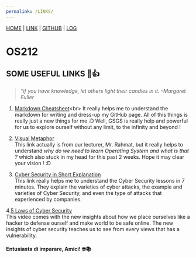 ```yaml
---
permalink: /LINKS/
---  
```


[HOME](https://alyazharr.github.io/os212/) | [LINK](.) | [GITHUB](https://github.com/alyazharr) | [LOG](https://alyazharr.github.io/os212/TXT/mylog.txt)  
# OS212  

## SOME USEFUL LINKS 🔗👍  

> _"if you have knowledge, let others light their candles in it. –Margaret Fuller_  

1. [Markdown Cheatsheet](https://docs.microsoft.com/en-us/azure/devops/project/wiki/markdown-guidance?view=azure-devops#:~:text=a%20new%20paragraph.-,In%20a%20Markdown%20file%20or%20widget%2C%20enter%20two%20spaces%20before,break%2C%20and%20then%20select%20Enter.)<br>
It really helps me to understand the markdown for writing and dress-up my GitHub page. All of this things is really just a new things for me :D Well, GSGS is really help and powerful for us to explore ourself without any limit, to the infinity and beyond !  

2. [Visual Metaphor](https://www.youtube.com/playlist?list=PLqoiDr4YpRdm_nzFhCDuj74P8ul5z7SdO)  
This link actually is from our lecturer, Mr. Rahmat, but it really helps to understand *why do we need to learn Operating System and what is that ?* which also stuck in my head for this past 2 weeks. Hope it may clear your vision ! :D  
  
3. [Cyber Security in Short Explanation](https://youtu.be/inWWhr5tnEA)  
This link really helps me to understand the Cyber Security lessons in 7 minutes. They explain the varieties of cyber attacks, the example and varieties of Cyber Security, and even the type of attacks that experienced by companies.  
  
4.[5 Laws of Cyber Security](https://youtu.be/_nVq7f26-Uo)  
This video comes with the new insights about how we place ourselves like a hacker to defense ourself and make world to be safe online. The new insights of cyber security teaches us to see from every views that has a vulnerability.  

 
#### Entusiasta di imparare, Amici! 🤓📚
